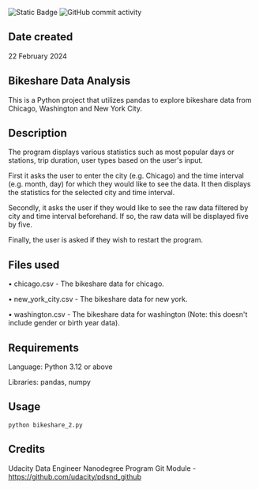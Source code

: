 ![Static Badge](https://img.shields.io/badge/python-3.12-blue)
![GitHub commit activity](https://img.shields.io/github/commit-activity/t/fermiyon/pdsnd_github?color=brightgreen)

## Date created
22 February 2024


## Bikeshare Data Analysis
This is a Python project that utilizes pandas to explore bikeshare data from Chicago, Washington and New York City.


## Description
The program displays various statistics such as most popular days or stations, trip duration, user types based on the user's input.

First it asks the user to enter the city (e.g. Chicago) and the time interval (e.g. month, day) for which they would like to see the data. It then displays the statistics for the selected city and time interval.

Secondly, it asks the user if they would like to see the raw data filtered by city and time interval beforehand. If so, the raw data will be displayed five by five.

Finally, the user is asked if they wish to restart the program.


## Files used
• chicago.csv - The bikeshare data for chicago.

• new_york_city.csv - The bikeshare data for new york.

• washington.csv - The bikeshare data for washington (Note: this doesn't include gender or birth year data).


## Requirements
Language: Python 3.12 or above

Libraries: pandas, numpy


## Usage
```
python bikeshare_2.py
```


## Credits
Udacity Data Engineer Nanodegree Program Git Module - https://github.com/udacity/pdsnd_github
